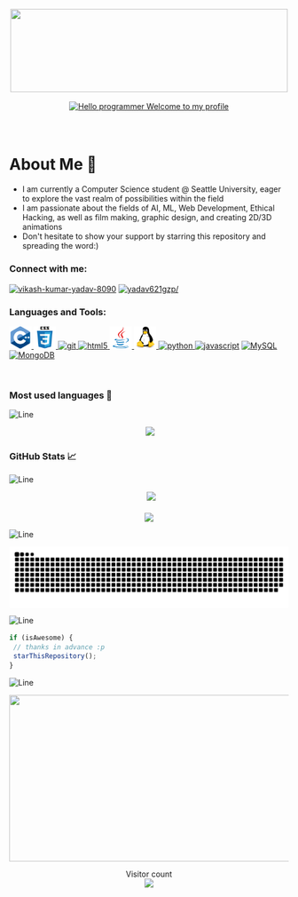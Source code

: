 <!-- <br> -->
<p align="center">
 
 <div  id="header" align="center">
  <img width =500 height= 150 src="https://media.giphy.com/media/fV0oSDsZ4UgdW/giphy.gif" width="100"/>

  [![Hello programmer Welcome to my profile](https://img.shields.io/badge/Hello,Programmer!-Welcome-orange.svg?style=flat&logo=github)](https://github.com/anonymousEROS)
</div>


  </p>
<h3 align="center"></h3>
<br>







<h1> About Me 🎩</h1>

- I am currently a Computer Science student @ Seattle University, eager to explore the vast realm of possibilities within the field 
- I am passionate about the fields of AI, ML, Web Development, Ethical Hacking, as well as film making, graphic design, and creating 2D/3D animations
- Don't hesitate to show your support by starring this repository and spreading the word:)

<h3 align="left">Connect with me:</h3>
<p align="left">

<a href="https://www.linkedin.com/in/jaidan-dovala-4299a3117/" target="blank" ><img align="center" src="https://raw.githubusercontent.com/rahuldkjain/github-profile-readme-generator/master/src/images/icons/Social/linked-in-alt.svg" alt="vikash-kumar-yadav-8090" height="30" width="40" /></a>
<a href="https://leetcode.com/blkcap2u/" target="blank"><img align="center" src="https://raw.githubusercontent.com/rahuldkjain/github-profile-readme-generator/master/src/images/icons/Social/leet-code.svg" alt="yadav621gzp/" height="30" width="40" /></a>
</p>

<h3 align="left">Languages and Tools:</h3>
<p align="left">  <a href="https://www.w3schools.com/cpp/" target="_blank" rel="noreferrer"> <img src="https://raw.githubusercontent.com/devicons/devicon/master/icons/cplusplus/cplusplus-original.svg" alt="cplusplus" width="40" height="40"/> </a> <a href="https://www.w3schools.com/css/" target="_blank" rel="noreferrer"> <img src="https://raw.githubusercontent.com/devicons/devicon/master/icons/css3/css3-original-wordmark.svg" alt="css3" width="40" height="40"/> </a> <a href="https://git-scm.com/" target="_blank" rel="noreferrer"> <img src="https://media.giphy.com/media/du3J3cXyzhj75IOgvA/giphy.gif" alt="git" width="40" height="40"/> </a> <a href="https://www.w3.org/html/" target="_blank" rel="noreferrer"> <img src="https://media.giphy.com/media/l3vRfNA1p0rvhMSvS/giphy.gif" alt="html5" width="40" height="40"/> </a> <a href="https://www.java.com" target="_blank" rel="noreferrer"> <img src="https://raw.githubusercontent.com/devicons/devicon/master/icons/java/java-original.svg" alt="java" width="40" height="40"/> </a> <a href="https://www.linux.org/" target="_blank" rel="noreferrer"> <img src="https://raw.githubusercontent.com/devicons/devicon/master/icons/linux/linux-original.svg" alt="linux" width="40" height="40"/> </a> <a href="https://www.python.org" target="_blank" rel="noreferrer"> <img src="https://media.giphy.com/media/KAq5w47R9rmTuvWOWa/giphy.gif" alt="python" width="40" height="40"/> </a> 
<a href="" target="_blank" rel="noreferrer"> 
<img src = "https://media.giphy.com/media/SvFocn0wNMx0iv2rYz/giphy.gif" alt="javascript" width="40" height="40"/></a>
<a href="" target="_blank" rel="noreferrer"> 
<img src = "https://media.giphy.com/media/vISmwpBJUNYzukTnVx/giphy.gif" alt="MySQL" width="40" height="40"/></a>
<a href="" target="_blank" rel="noreferrer"> 
<img src = "https://media.giphy.com/media/tAjb5pyCEBhEb8jWxC/giphy.gif" alt="MongoDB" width="40" height="40"/></a></p>


<br>

</p>

### Most used languages 🎨
![Line](https://user-images.githubusercontent.com/85225156/171937799-8fc9e255-9889-4642-9c92-6df85fb86e82.gif)

<p align="center">&nbsp;<img width="500" src= "https://github-readme-stats.vercel.app/api/top-langs/?username=anonymousEROS&layout=compact&hide=html&theme=dracula&hide_border=true"><br>
<a href="https://github.com/ryo-ma/github-profile-trophy" target="_blank">
  
   
</a>
</p>


### GitHub Stats 📈
![Line](https://user-images.githubusercontent.com/85225156/171937799-8fc9e255-9889-4642-9c92-6df85fb86e82.gif)

<p align="center">&nbsp;
   <a href="https://github.com/anuraghazra/github-readme-stats" target="_blank" align="center"><img width="500" src="https://github-readme-stats.vercel.app/api?username=anonymousEROS&show_icons=true&hide_border=true&show_owner=true&title_color=ff6e96&theme=radical&custom_title=プログラミング統計!"/></a> <br><br>
  <!-- <img align="center" width="500" src="https://github-readme-streak-stats.herokuapp.com/?user=Vikash-8090-Yadav&theme=radical&custom_title=streak-stats&hide_border=true&layout=compact" /><br><br> -->
  <img align="center" src="https://github-profile-summary-cards.vercel.app/api/cards/profile-details?username=anonymousEROS&theme=dracula" />

 ![Line](https://user-images.githubusercontent.com/85225156/171937799-8fc9e255-9889-4642-9c92-6df85fb86e82.gif)
 
<img align="center" src="https://raw.githubusercontent.com/Platane/snk/output/github-contribution-grid-snake.svg">

 ![Line](https://user-images.githubusercontent.com/85225156/171937799-8fc9e255-9889-4642-9c92-6df85fb86e82.gif)

 ```javascript
if (isAwesome) {
  // thanks in advance :p
  starThisRepository();
}
```

 
 ![Line](https://user-images.githubusercontent.com/85225156/171937799-8fc9e255-9889-4642-9c92-6df85fb86e82.gif)
<div align="center">
  <img align="center" width =550 height= 300 src="images/blkkapCard.gif"/>
 
 
  Visitor count<br>
  <img src="https://profile-counter.glitch.me/anonymousEROS/count.svg" />

</div>
